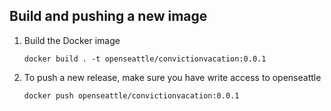 ## Build and pushing a new image

1. Build the Docker image

   ```
   docker build . -t openseattle/convictionvacation:0.0.1
   ```

1. To push a new release, make sure you have write access to openseattle

   ```
   docker push openseattle/convictionvacation:0.0.1
   ```

